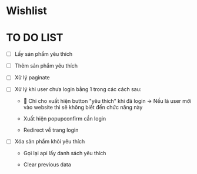 # Wishlist

# TO DO LIST

- [ ] Lấy sản phẩm yêu thích

- [ ] Thêm sản phẩm yêu thích

- [ ] Xử lý paginate

- [ ] Xử lý khi user chưa login bằng 1 trong các cách sau:

    - 🚫 Chỉ cho xuất hiện button "yêu thích" khi đã login -> Nếu là user mới vào website thì sẽ không biết đến chức năng này

    - Xuất hiện popupconfirm cần login

    - Redirect về trang login

- [ ] Xóa sản phẩm khỏi yêu thích

    - Gọi lại api lấy danh sách yêu thích

    - Clear previous data